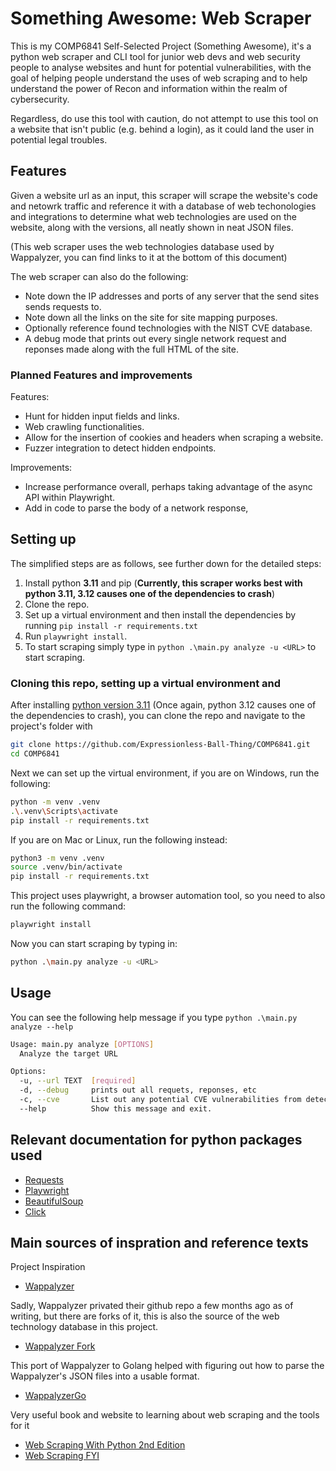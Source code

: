 # Something Awesome: Web Scraper

This is my COMP6841 Self-Selected Project (Something Awesome), it's a python web scraper and CLI tool for junior web devs and web security people to analyse websites and hunt for potential vulnerabilities, with the goal of helping people understand the uses of web scraping and to help understand the power of Recon and information within the realm of cybersecurity.

Regardless, do use this tool with caution, do not attempt to use this tool on a website that isn't public (e.g. behind a login), as it could land the user in potential legal troubles.

## Features

Given a website url as an input, this scraper will scrape the website's code and netowrk traffic and reference it with a database of web techonologies and integrations to determine what web technologies are used on the website, along with the versions, all neatly shown in neat JSON files.

(This web scraper uses the web technologies database used by Wappalyzer, you can find links to it at the bottom of this document)

The web scraper can also do the following:

- Note down the IP addresses and ports of any server that the send sites sends requests to.
- Note down all the links on the site for site mapping purposes.
- Optionally reference found technologies with the NIST CVE database.
- A debug mode that prints out every single network request and reponses made along with the full HTML of the site.

### Planned Features and improvements

Features:

- Hunt for hidden input fields and links.
- Web crawling functionalities.
- Allow for the insertion of cookies and headers when scraping a website.
- Fuzzer integration to detect hidden endpoints.

Improvements:

- Increase performance overall, perhaps taking advantage of the async API within Playwright.
- Add in code to parse the body of a network response,

## Setting up

The simplified steps are as follows, see further down for the detailed steps:

1. Install python **3.11** and pip (**Currently, this scraper works best with python 3.11, 3.12 causes one of the dependencies to crash**)
2. Clone the repo.
3. Set up a virtual environment and then install the dependencies by running `pip install -r requirements.txt`
4. Run `playwright install`.
5. To start scraping simply type in `python .\main.py analyze -u <URL>` to start scraping.

### Cloning this repo, setting up a virtual environment and

After installing [python version 3.11](https://www.python.org/downloads/release/python-3110/) (Once again, python 3.12 causes one of the dependencies to crash), you can clone the repo and navigate to the project's folder with

```bash
git clone https://github.com/Expressionless-Ball-Thing/COMP6841.git
cd COMP6841
```

Next we can set up the virtual environment, if you are on Windows, run the following:

```bash
python -m venv .venv
.\.venv\Scripts\activate
pip install -r requirements.txt
```

If you are on Mac or Linux, run the following instead:

```bash
python3 -m venv .venv
source .venv/bin/activate
pip install -r requirements.txt
```

This project uses playwright, a browser automation tool, so you need to also run the following command:

```bash
playwright install
```

Now you can start scraping by typing in:

```bash
python .\main.py analyze -u <URL>
```

## Usage

You can see the following help message if you type `python .\main.py analyze --help`

```bash
Usage: main.py analyze [OPTIONS]
  Analyze the target URL

Options:
  -u, --url TEXT  [required]
  -d, --debug     prints out all requets, reponses, etc
  -c, --cve       List out any potential CVE vulnerabilities from detected technologies.
  --help          Show this message and exit.
```

## Relevant documentation for python packages used

- [Requests](https://docs.python-requests.org/en/latest/index.html)
- [Playwright](https://playwright.dev/python/docs/intro)
- [BeautifulSoup](https://beautiful-soup-4.readthedocs.io/en/latest/)
- [Click](https://click.palletsprojects.com/en/8.1.x/)

## Main sources of inspration and reference texts

Project Inspiration

- [Wappalyzer](https://www.wappalyzer.com/)

Sadly, Wappalyzer privated their github repo a few months ago as of writing, but there are forks of it, this is also the source of the web technology database in this project.

- [Wappalyzer Fork](https://github.com/tomnomnom/wappalyzer)

This port of Wappalyzer to Golang helped with figuring out how to parse the Wappalyzer's JSON files into a usable format.

- [WappalyzerGo](https://github.com/projectdiscovery/wappalyzergo)

Very useful book and website to learning about web scraping and the tools for it

- [Web Scraping With Python 2nd Edition](https://www.oreilly.com/library/view/web-scraping-with/9781491985564/)
- [Web Scraping FYI](https://webscraping.fyi)
